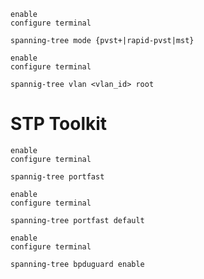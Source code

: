 ```Cisco IOS
enable
configure terminal

spanning-tree mode {pvst+|rapid-pvst|mst}
```

```Cisco IOS
enable 
configure terminal

spannig-tree vlan <vlan_id> root
```

# STP Toolkit

```Cisco IOS
enable
configure terminal

spannig-tree portfast
```

```Cisco IOS
enable
configure terminal

spanning-tree portfast default
```

```Cisco IOS
enable
configure terminal

spanning-tree bpduguard enable
```
